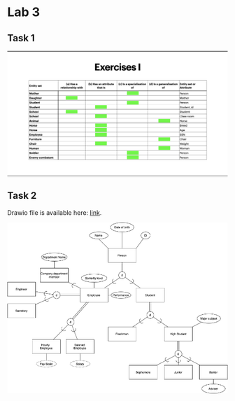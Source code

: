 # Lab 3

## Task 1

![Image](./task1.png)

## Task 2

Drawio file is available here: [link](https://github.com/AlekseyKorshuk/database-course/blob/main/week03/task2.drawio).

![Image](./task2.png)
